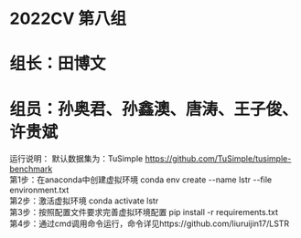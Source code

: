 # 2022CV 第八组
# 组长：田博文
# 组员：孙奥君、孙鑫澳、唐涛、王子俊、许贵斌
运行说明：
默认数据集为：TuSimple https://github.com/TuSimple/tusimple-benchmark  
第1步：在anaconda中创建虚拟环境 conda env create --name lstr --file environment.txt  
第2步：激活虚拟环境 conda activate lstr  
第3步：按照配置文件要求完善虚拟环境配置 pip install -r requirements.txt  
第4步：通过cmd调用命令运行，命令详见https://github.com/liuruijin17/LSTR 
